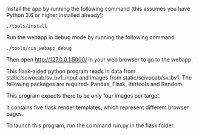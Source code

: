 Install the app by running the following command (this assumes you have Python
3.6 or higher installed already):

    ./tools/install

Run the webapp in debug mode by running the following command:
   
    ./tools/run_webapp_debug

Then open http://127.0.0.1:5000/ in your web browser to go to the webapp.


This flask-aided python program reads in data from static/scivocab/sv_bv1_input and images from static/scivocab/sv_bv1. The following packages are required- Pandas, 
Flask, Itertools and Random.

This program expects there to be only four images per target.

It contains five flask render templates, which represent different browser pages.

To launch this program, run the command run.py in the flask folder.
